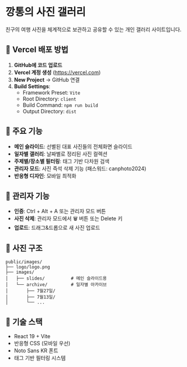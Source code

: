 # 깡통의 사진 갤러리

친구의 여행 사진을 체계적으로 보관하고 공유할 수 있는 개인 갤러리 사이트입니다.

## 🚀 Vercel 배포 방법

1. **GitHub에 코드 업로드**
2. **Vercel 계정 생성** (https://vercel.com)
3. **New Project** → GitHub 연결
4. **Build Settings**:
   - Framework Preset: `Vite`
   - Root Directory: `client`
   - Build Command: `npm run build`
   - Output Directory: `dist`

## 📱 주요 기능

- **메인 슬라이드**: 선별된 대표 사진들의 전체화면 슬라이드
- **일자별 갤러리**: 날짜별로 정리된 사진 컬렉션
- **주제별/장소별 필터링**: 태그 기반 다차원 검색
- **관리자 모드**: 사진 즉석 삭제 기능 (패스워드: canphoto2024)
- **반응형 디자인**: 모바일 최적화

## 🔧 관리자 기능

- **인증**: Ctrl + Alt + A 또는 관리자 모드 버튼
- **사진 삭제**: 관리자 모드에서 🗑️ 버튼 또는 Delete 키
- **업로드**: 드래그&드롭으로 새 사진 업로드

## 📸 사진 구조

```
public/images/
├── logo/logo.png
├── images/
│   ├── slides/          # 메인 슬라이드용
│   └── archive/         # 일자별 아카이브
│       ├── 7월27일/
│       ├── 7월13일/
│       └── ...
```

## 🎨 기술 스택

- React 19 + Vite
- 반응형 CSS (모바일 우선)
- Noto Sans KR 폰트
- 태그 기반 필터링 시스템
